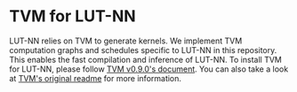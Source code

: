 # TVM for LUT-NN

LUT-NN relies on TVM to generate kernels.
We implement TVM computation graphs and schedules specific to LUT-NN in this repository.
This enables the fast compilation and inference of LUT-NN.
To install TVM for LUT-NN, please follow [TVM v0.9.0's document](https://tvm.apache.org/docs/v0.9.0/install/index.html).
You can also take a look at [TVM's original readme](README.tvm.md) for more information. 